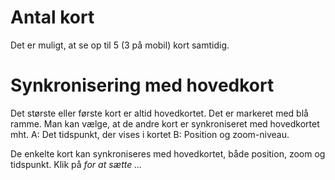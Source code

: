 <da>

<h1>Antal kort</h1>
Det er muligt, at se op til 5 (3 på mobil) kort samtidig. 


<h1>Synkronisering med hovedkort</h1>
Det største eller første kort er altid hovedkortet. Det er markeret med blå ramme.
Man kan vælge, at de andre kort er synkroniseret med hovedkortet mht.
A: Det tidspunkt, der vises i kortet
B: Position og zoom-niveau.




De enkelte kort kan synkroniseres med hovedkortet, både position, zoom og tidspunkt.
Klik på <i class="fa-map"/> for at sætte ...
</da>
<en>
</en>
